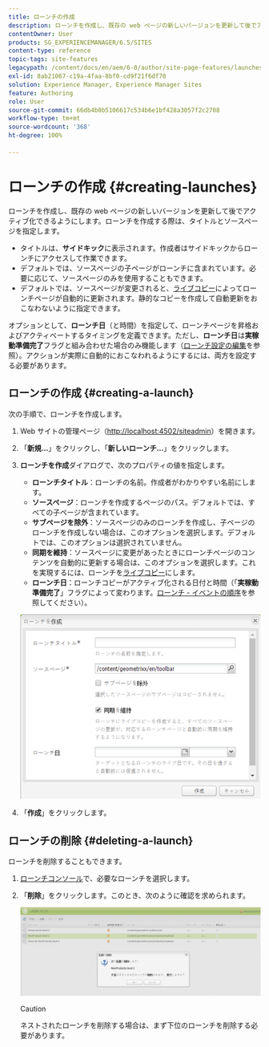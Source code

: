 ```yaml
---
title: ローンチの作成
description: ローンチを作成し、既存の web ページの新しいバージョンを更新して後でアクティブ化できるようにします。ローンチの作成時には、タイトルとソースページを指定します。
contentOwner: User
products: SG_EXPERIENCEMANAGER/6.5/SITES
content-type: reference
topic-tags: site-features
legacypath: /content/docs/en/aem/6-0/author/site-page-features/launches
exl-id: 8ab21067-c19a-4faa-8bf0-cd9f21f6df70
solution: Experience Manager, Experience Manager Sites
feature: Authoring
role: User
source-git-commit: 66db4b0b5106617c534b6e1bf428a3057f2c2708
workflow-type: tm+mt
source-wordcount: '368'
ht-degree: 100%

---
```


# ローンチの作成 {#creating-launches}

ローンチを作成し、既存の web ページの新しいバージョンを更新して後でアクティブ化できるようにします。ローンチを作成する際は、タイトルとソースページを指定します。

* タイトルは、**サイドキック**&#x200B;に表示されます。作成者はサイドキックからローンチにアクセスして作業できます。
* デフォルトでは、ソースページの子ページがローンチに含まれています。必要に応じて、ソースページのみを使用することもできます。
* デフォルトでは、ソースページが変更されると、[ライブコピー](/help/sites-administering/msm.md)によってローンチページが自動的に更新されます。静的なコピーを作成して自動更新をおこなわないように指定できます。

オプションとして、**ローンチ日**（と時間）を指定して、ローンチページを昇格およびアクティベートするタイミングを定義できます。ただし、**ローンチ日**&#x200B;は&#x200B;**実稼動準備完了**&#x200B;フラグと組み合わせた場合のみ機能します（[ローンチ設定の編集](/help/sites-classic-ui-authoring/classic-launches-editing.md#editing-a-launch-configuration)を参照）。アクションが実際に自動的におこなわれるようにするには、両方を設定する必要があります。

## ローンチの作成 {#creating-a-launch}

次の手順で、ローンチを作成します。

1. Web サイトの管理ページ（[http://localhost:4502/siteadmin](http://localhost:4502/siteadmin)）を開きます。
1. 「**新規...**」をクリックし、「**新しいローンチ...**」をクリックします。
1. **ローンチを作成**&#x200B;ダイアログで、次のプロパティの値を指定します。

   * **ローンチタイトル**：ローンチの名前。作成者がわかりやすい名前にします。
   * **ソースページ**：ローンチを作成するページのパス。デフォルトでは、すべての子ページが含まれています。
   * **サブページを除外**：ソースページのみのローンチを作成し、子ページのローンチを作成しない場合は、このオプションを選択します。デフォルトでは、このオプションは選択されていません。
   * **同期を維持**：ソースページに変更があったときにローンチページのコンテンツを自動的に更新する場合は、このオプションを選択します。これを実現するには、ローンチを[ライブコピー](/help/sites-administering/msm.md)にします。
   * **ローンチ日**：ローンチコピーがアクティブ化される日付と時間（「**実稼動準備完了**」フラグによって変わります。[ローンチ - イベントの順序](/help/sites-authoring/launches.md#launches-the-order-of-events)を参照してください）。

   ![chlimage_1-99](assets/chlimage_1-99a.png)

1. 「**作成**」をクリックします。

## ローンチの削除 {#deleting-a-launch}

ローンチを削除することもできます。

1. [ローンチコンソール](/help/sites-classic-ui-authoring/classic-launches.md)で、必要なローンチを選択します。
1. 「**削除**」をクリックします。このとき、次のように確認を求められます。

   ![chlimage_1-100](assets/chlimage_1-100a.png)

   >[!CAUTION]
   >
   >ネストされたローンチを削除する場合は、まず下位のローンチを削除する必要があります。
